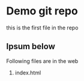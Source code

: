 # Demo git repo
this is the first file in the repo

## Ipsum below

Following files are in the web
1. index.html
